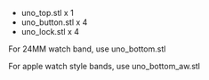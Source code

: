 - uno_top.stl x 1
- uno_button.stl x 4
- uno_lock.stl x 4

For 24MM watch band, use uno_bottom.stl

For apple watch style bands, use uno_bottom_aw.stl

